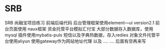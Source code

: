 # SRB
SRB
尚融宝项目练习
前端后端代码
后台管理框架使用element—ui version2.1
前台页面使用 naux框架
资金托管平台模拟汇付宝
大部分数据存入数据库，使用 mysql 插件使用mybatis-puls
短信以及字典热数据，存入redies
对象文件托管平台使用aliyun
使用gateway作为网站地址代理
以及
....
....
后面有空再来写

